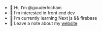 - 👋 Hi, I’m @gouderhicham
- 👀 I’m interested in front end dev
- 🌱 I’m currently learning Next js && firebase 
- 🙌 Leave a note about my [website](https://gouder-pf.vercel.app/)
